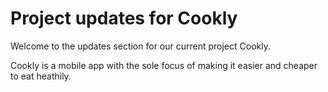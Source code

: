 # Project updates for Cookly

Welcome to the updates section for our current project Cookly.

Cookly is a mobile app with the sole focus of making it easier and cheaper to eat heathily.